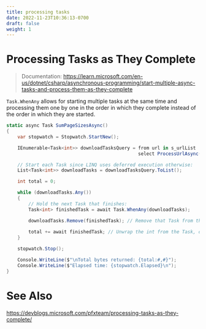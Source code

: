 ```yaml
---
title: processing tasks
date: 2022-11-23T10:36:13-0700
draft: false
weight: 1
---
```


# Processing Tasks as They Complete
> Documentation: https://learn.microsoft.com/en-us/dotnet/csharp/asynchronous-programming/start-multiple-async-tasks-and-process-them-as-they-complete

`Task.WhenAny` allows for starting multiple tasks at the same time and processing them one by one in the
order in which they complete instead of the order in which they are started.

```cs
static async Task SumPageSizesAsync()
{
    var stopwatch = Stopwatch.StartNew();

    IEnumerable<Task<int>> downloadTasksQuery = from url in s_urlList
                                                select ProcessUrlAsync(url, s_client);

    // Start each Task since LINQ uses deferred execution otherwise:
    List<Task<int>> downloadTasks = downloadTasksQuery.ToList();

    int total = 0;

    while (downloadTasks.Any())
    {
        // Hold the next Task that finishes:
        Task<int> finishedTask = await Task.WhenAny(downloadTasks);

        downloadTasks.Remove(finishedTask); // Remove that Task from the list
        
        total += await finishedTask; // Unwrap the int from the Task, or, if faulted, throw the first child Exception
    }

    stopwatch.Stop();

    Console.WriteLine($"\nTotal bytes returned: {total:#,#}");
    Console.WriteLine($"Elapsed time: {stopwatch.Elapsed}\n");
}
```

# See Also
https://devblogs.microsoft.com/pfxteam/processing-tasks-as-they-complete/